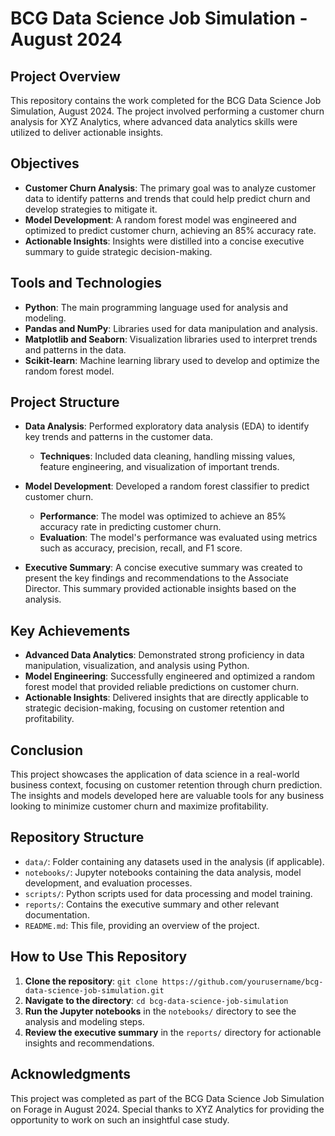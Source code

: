 # BCG Data Science Job Simulation - August 2024

## Project Overview

This repository contains the work completed for the BCG Data Science Job Simulation, August 2024. The project involved performing a customer churn analysis for XYZ Analytics, where advanced data analytics skills were utilized to deliver actionable insights.

## Objectives

- **Customer Churn Analysis**: The primary goal was to analyze customer data to identify patterns and trends that could help predict churn and develop strategies to mitigate it.
- **Model Development**: A random forest model was engineered and optimized to predict customer churn, achieving an 85% accuracy rate.
- **Actionable Insights**: Insights were distilled into a concise executive summary to guide strategic decision-making.

## Tools and Technologies

- **Python**: The main programming language used for analysis and modeling.
- **Pandas and NumPy**: Libraries used for data manipulation and analysis.
- **Matplotlib and Seaborn**: Visualization libraries used to interpret trends and patterns in the data.
- **Scikit-learn**: Machine learning library used to develop and optimize the random forest model.

## Project Structure

- **Data Analysis**: Performed exploratory data analysis (EDA) to identify key trends and patterns in the customer data.
  - **Techniques**: Included data cleaning, handling missing values, feature engineering, and visualization of important trends.
  
- **Model Development**: Developed a random forest classifier to predict customer churn.
  - **Performance**: The model was optimized to achieve an 85% accuracy rate in predicting customer churn.
  - **Evaluation**: The model's performance was evaluated using metrics such as accuracy, precision, recall, and F1 score.

- **Executive Summary**: A concise executive summary was created to present the key findings and recommendations to the Associate Director. This summary provided actionable insights based on the analysis.

## Key Achievements

- **Advanced Data Analytics**: Demonstrated strong proficiency in data manipulation, visualization, and analysis using Python.
- **Model Engineering**: Successfully engineered and optimized a random forest model that provided reliable predictions on customer churn.
- **Actionable Insights**: Delivered insights that are directly applicable to strategic decision-making, focusing on customer retention and profitability.

## Conclusion

This project showcases the application of data science in a real-world business context, focusing on customer retention through churn prediction. The insights and models developed here are valuable tools for any business looking to minimize customer churn and maximize profitability.

## Repository Structure

- `data/`: Folder containing any datasets used in the analysis (if applicable).
- `notebooks/`: Jupyter notebooks containing the data analysis, model development, and evaluation processes.
- `scripts/`: Python scripts used for data processing and model training.
- `reports/`: Contains the executive summary and other relevant documentation.
- `README.md`: This file, providing an overview of the project.

## How to Use This Repository

1. **Clone the repository**: `git clone https://github.com/yourusername/bcg-data-science-job-simulation.git`
2. **Navigate to the directory**: `cd bcg-data-science-job-simulation`
3. **Run the Jupyter notebooks** in the `notebooks/` directory to see the analysis and modeling steps.
4. **Review the executive summary** in the `reports/` directory for actionable insights and recommendations.

## Acknowledgments

This project was completed as part of the BCG Data Science Job Simulation on Forage in August 2024. Special thanks to XYZ Analytics for providing the opportunity to work on such an insightful case study.


